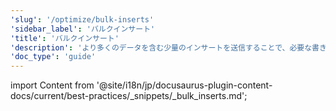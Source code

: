 ```yaml
---
'slug': '/optimize/bulk-inserts'
'sidebar_label': 'バルクインサート'
'title': 'バルクインサート'
'description': 'より多くのデータを含む少量のインサートを送信することで、必要な書き込みの数を減らすことができます。'
'doc_type': 'guide'
---
```


import Content from '@site/i18n/jp/docusaurus-plugin-content-docs/current/best-practices/_snippets/_bulk_inserts.md';

<Content />
